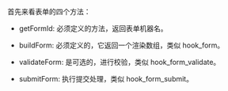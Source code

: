 首先来看表单的四个方法：

* getFormId: 必须定义的方法，返回表单机器名。

* buildForm: 必须定义的，它返回一个渲染数组，类似 hook_form。

* validateForm: 是可选的，进行校验，类似 hook_form_validate。

* submitForm: 执行提交处理，类似 hook_form_submit。